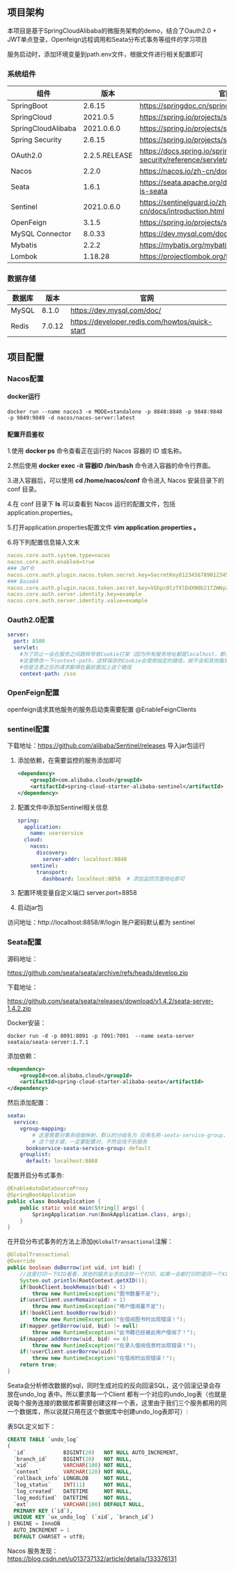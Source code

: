 ## 项目架构
本项目是基于SpringCloudAlibaba的微服务架构的demo，结合了Oauth2.0 + JWT单点登录，Openfeign远程调用和Seata分布式事务等组件的学习项目

服务启动时，添加环境变量到path.env文件，根据文件进行相关配置即可

### 系统组件

| 组件               | 版本          | 官网                                                         |
| ------------------ | ------------- | ------------------------------------------------------------ |
| SpringBoot         | 2.6.15        | https://springdoc.cn/spring-boot/                            |
| SpringCloud        | 2021.0.5      | https://spring.io/projects/spring-cloud                      |
| SpringCloudAlibaba | 2021.0.6.0    | https://spring.io/projects/spring-cloud-alibaba              |
| Spring Security    | 2.6.15        | https://spring.io/projects/spring-cloud-security             |
| OAuth2.0           | 2.2.5.RELEASE | https://docs.spring.io/spring-security/reference/servlet/oauth2/index.html |
| Nacos              | 2.2.0         | https://nacos.io/zh-cn/docs/what-is-nacos.html               |
| Seata              | 1.6.1         | https://seata.apache.org/docs/v1.6/overview/what-is-seata    |
| Sentinel           | 2021.0.6.0    | https://sentinelguard.io/zh-cn/docs/introduction.html        |
| OpenFeign          | 3.1.5         | https://spring.io/projects/spring-cloud-openfeign            |
| MySQL Connector    | 8.0.33        | https://dev.mysql.com/doc/connector-j/en/                    |
| Mybatis            | 2.2.2         | https://mybatis.org/mybatis-3/zh_CN/index.html               |
| Lombok             | 1.18.28       | https://projectlombok.org/features/                          |

### 数据存储

| 数据库 | 版本   | 官网                                           |
| ------ | ------ | ---------------------------------------------- |
| MySQL  | 8.1.0  | https://dev.mysql.com/doc/                     |
| Redis  | 7.0.12 | https://developer.redis.com/howtos/quick-start |

## 项目配置

### Nacos配置

#### docker运行

```shell
docker run --name nacos3 -e MODE=standalone -p 8848:8848 -p 9848:9848 -p 9849:9849 -d nacos/nacos-server:latest
```

#### 配置开启鉴权

1.使用 **docker ps** 命令查看正在运行的 Nacos 容器的 ID 或名称。

2.然后使用 **docker exec -it 容器ID /bin/bash** 命令进入容器的命令行界面。

3.进入容器后，可以使用 **cd /home/nacos/conf** 命令进入 Nacos 安装目录下的 conf 目录。

4.在 conf 目录下 **ls** 可以查看到 Nacos 运行的配置文件，包括 application.properties。

5.打开application.properties配置文件 **vim application.properties 。**

6.将下列配置信息输入文末

```yaml
nacos.core.auth.system.type=nacos
nacos.core.auth.enabled=true
### JWT令
nacos.core.auth.plugin.nacos.token.secret.key=SecretKey012345678901234567890123456789012345678901234567890123456789
### Base64
nacos.core.auth.plugin.nacos.token.secret.key=VGhpc0lzTXlDdXN0b21TZWNyZXRLZXkwMTIzNDU2Nzg=
nacos.core.auth.server.identity.key=example
nacos.core.auth.server.identity.value=example
```

### Oauth2.0配置

```yaml
server:
  port: 8500
  servlet:
  	#为了防止一会在服务之间跳转导致Cookie打架（因为所有服务地址都是localhost，都会存JSESSIONID）
  	#这里修改一下context-path，这样保存的Cookie会使用指定的路径，就不会和其他服务打架了
  	#但是注意之后的请求都得在最前面加上这个路径
    context-path: /sso
```

### OpenFeign配置

openfeign请求其他服务的服务启动类需要配置 @EnableFeignClients

### sentinel配置

下载地址：https://github.com/alibaba/Sentinel/releases
导入jar包运行

1. 添加依赖，在需要监控的服务添加即可

   ```xml
   <dependency>
       <groupId>com.alibaba.cloud</groupId>
       <artifactId>spring-cloud-starter-alibaba-sentinel</artifactId>
   </dependency>
   ```

2. 配置文件中添加Sentinel相关信息

   ```yaml
   spring:
     application:
       name: userservice
     cloud:
       nacos:
         discovery:
           server-addr: localhost:8848
       sentinel:
         transport:
           dashboard: localhost:8858  # 添加监控页面地址即可
   ```

3. 配置环境变量自定义端口 server.port=8858

4. 启动jar包

访问地址：http://localhost:8858/#/login     账户密码默认都为 sentinel

### Seata配置

源码地址：

https://github.com/seata/seata/archive/refs/heads/develop.zip

下载地址：

https://github.com/seata/seata/releases/download/v1.4.2/seata-server-1.4.2.zip

Docker安装：

```shell
docker run -d -p 8091:8091 -p 7091:7091  --name seata-server seataio/seata-server:1.7.1
```

添加依赖：

```xml
<dependency>
    <groupId>com.alibaba.cloud</groupId>
    <artifactId>spring-cloud-starter-alibaba-seata</artifactId>
</dependency>
```

然后添加配置：

```yaml
seata:
  service:
    vgroup-mapping:
    	# 这里需要对事务组做映射，默认的分组名为 应用名称-seata-service-group，将其映射到default集群
    	# 这个很关键，一定要配置对，不然会找不到服务
      bookservice-seata-service-group: default
    grouplist:
      default: localhost:8868
```

配置开启分布式事务:

```java
@EnableAutoDataSourceProxy
@SpringBootApplication
public class BookApplication {
    public static void main(String[] args) {
        SpringApplication.run(BookApplication.class, args);
    }
}
```

在开启分布式事务的方法上添加`@GlobalTransactional`注解：

```java
@GlobalTransactional
@Override
public boolean doBorrow(int uid, int bid) {
  	//这里打印一下XID看看，其他的服务业添加这样一个打印，如果一会都打印的是同一个XID，表示使用的就是同一个事务
    System.out.println(RootContext.getXID());
    if(bookClient.bookRemain(bid) < 1)
        throw new RuntimeException("图书数量不足");
    if(userClient.userRemain(uid) < 1)
        throw new RuntimeException("用户借阅量不足");
    if(!bookClient.bookBorrow(bid))
        throw new RuntimeException("在借阅图书时出现错误！");
    if(mapper.getBorrow(uid, bid) != null)
        throw new RuntimeException("此书籍已经被此用户借阅了！");
    if(mapper.addBorrow(uid, bid) <= 0)
        throw new RuntimeException("在录入借阅信息时出现错误！");
    if(!userClient.userBorrow(uid))
        throw new RuntimeException("在借阅时出现错误！");
    return true;
}
```

Seata会分析修改数据的sql，同时生成对应的反向回滚SQL，这个回滚记录会存放在undo_log 表中。所以要求每一个Client 都有一个对应的undo_log表（也就是说每个服务连接的数据库都需要创建这样一个表，这里由于我们三个服务都用的同一个数据库，所以说就只用在这个数据库中创建undo_log表即可）:

表SQL定义如下：

```sql
CREATE TABLE `undo_log`
(
  `id`            BIGINT(20)   NOT NULL AUTO_INCREMENT,
  `branch_id`     BIGINT(20)   NOT NULL,
  `xid`           VARCHAR(100) NOT NULL,
  `context`       VARCHAR(128) NOT NULL,
  `rollback_info` LONGBLOB     NOT NULL,
  `log_status`    INT(11)      NOT NULL,
  `log_created`   DATETIME     NOT NULL,
  `log_modified`  DATETIME     NOT NULL,
  `ext`           VARCHAR(100) DEFAULT NULL,
  PRIMARY KEY (`id`),
  UNIQUE KEY `ux_undo_log` (`xid`, `branch_id`)
) ENGINE = InnoDB
  AUTO_INCREMENT = 1
  DEFAULT CHARSET = utf8;
```

Nacos 服务发现： https://blog.csdn.net/u013737132/article/details/133376131
